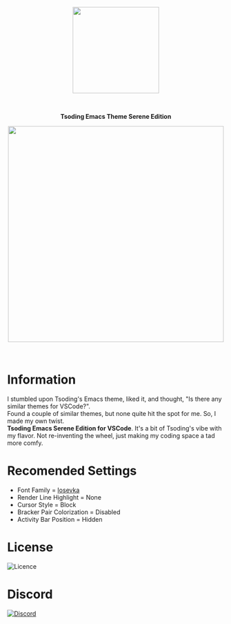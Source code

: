 <p align="center">
<img align="center" src="https://raw.githubusercontent.com/AnksioXD/Tsoding-Serene-Edition-For-VSCode/main/assets/tsgrubmin.png" width="200" height="200">
</p><br>
<p align="center">
  <strong>Tsoding Emacs Theme Serene Edition</strong> <br>
</p>
<p align="center">
<img src="https://raw.githubusercontent.com/AnksioXD/Tsoding-Serene-Edition-For-VSCode/main/assets/preview.png" height="500">
</p><br>

# Information
I stumbled upon Tsoding's Emacs theme, liked it, and thought, "Is there any similar themes for VSCode?". <br> Found a couple of similar themes, but none quite hit the spot for me. So, I made my own twist. <br> **Tsoding Emacs Serene Edition for VSCode**. It's a bit of Tsoding's vibe with my flavor. Not re-inventing the wheel, just making my coding space a tad more comfy. <br>
# Recomended Settings
- Font Family = <a href="https://github.com/ryanoasis/nerd-fonts/releases/download/v3.1.1/Iosevka.zip">Iosevka</a>
- Render Line Highlight = None
- Cursor Style = Block
- Bracker Pair Colorization = Disabled
- Activity Bar Position = Hidden

# License
<img src="https://camo.githubusercontent.com/3dbcfa4997505c80ef928681b291d33ecfac2dabf563eb742bb3e269a5af909c/68747470733a2f2f696d672e736869656c64732e696f2f6769746875622f6c6963656e73652f496c65726961796f2f6d61726b646f776e2d6261646765733f7374796c653d666f722d7468652d6261646765" alt="Licence" data-canonical-src="https://img.shields.io/github/license/AnksioXD/Tsoding-Serene-Edition-For-VSCode?style=for-the-badge" style="max-width: 100%;">

# Discord
<a href="https://discord.gg/t3ybHCvPA8">![Discord](https://img.shields.io/badge/Discord-%235865F2.svg?style=for-the-badge&logo=discord&logoColor=white)</a>
